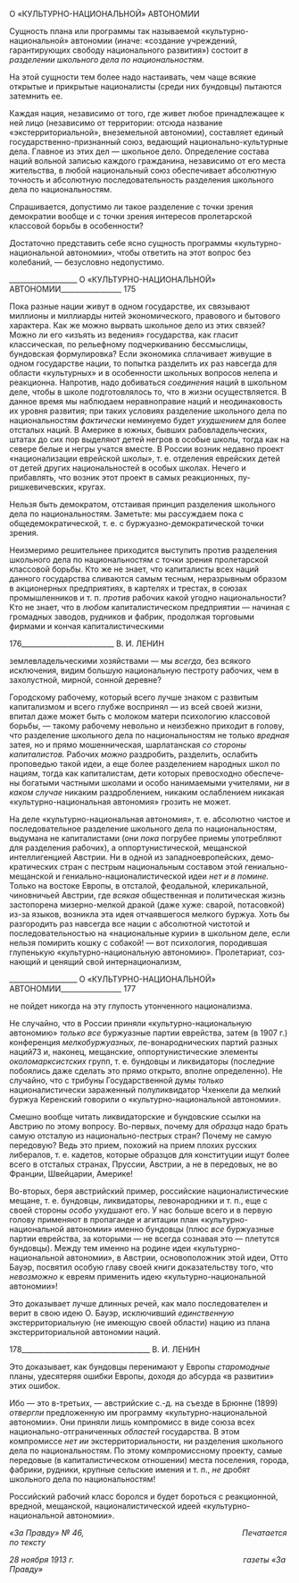 О «КУЛЬТУРНО-НАЦИОНАЛЬНОЙ» АВТОНОМИИ

Сущность плана или программы так называемой «культурно-национальной» авто­номии (иначе: «создание учреждений, гарантирующих свободу национального разви­тия») состоит _в разделении школьного дела по национальностям._

На этой сущности тем более надо настаивать, чем чаще всякие открытые и прикры­тые националисты (среди них бундовцы) пытаются затемнить ее.

Каждая нация, независимо от того, где живет любое принадлежащее к ней лицо (не­зависимо от территории: отсюда название «экстерриториальной», внеземельной авто­номии), составляет единый государственно-признанный союз, ведающий национально-культурные дела. Главное из этих дел — школьное дело. Определение состава наций вольной записью каждого гражданина, независимо от его места жительства, в любой национальный союз обеспечивает абсолютную точность и абсолютную последователь­ность разделения школьного дела по национальностям.

Спрашивается, допустимо ли такое разделение с точки зрения демократии вообще и с точки зрения интересов пролетарской классовой борьбы в особенности?

Достаточно представить себе ясно сущность программы «культурно-национальной автономии», чтобы ответить на этот вопрос без колебаний, — безусловно недопустимо.

  

___________________ О «КУЛЬТУРНО-НАЦИОНАЛЬНОЙ» АВТОНОМИИ_________________ 175

Пока разные нации живут в одном государстве, их связывают миллионы и миллиар­ды нитей экономического, правового и бытового характера. Как же можно вырвать школьное дело из этих связей? Можно ли его «изъять из ведения» государства, как гла­сит классическая, по рельефному подчеркиванию бессмыслицы, бундовская формули­ровка? Если экономика сплачивает живущие в одном государстве нации, то попытка разделить их раз навсегда для области «культурных» и в особенности школьных вопро­сов нелепа и реакционна. Напротив, надо добиваться _соединения_ наций в школьном де­ле, чтобы в школе подготовлялось то, что в жизни осуществляется. В данное время мы наблюдаем неравноправие наций и неодинаковость их уровня развития; при таких ус­ловиях разделение школьного дела по национальностям _фактически_ неминуемо будет _ухудшением_ для более отсталых наций. В Америке в южных, бывших рабовладельче­ских, штатах до сих пор выделяют детей негров в особые школы, тогда как на севере белые и негры учатся вместе. В России возник недавно проект «национализации еврей­ской школы», т. е. отделения еврейских детей от детей других национальностей в осо­бых школах. Нечего и прибавлять, что возник этот проект в самых реакционных, пу-ришкевичевских, кругах.

Нельзя быть демократом, отстаивая принцип разделения школьного дела по нацио­нальностям. Заметьте: мы рассуждаем пока с общедемократической, т. е. с буржуазно-демократической точки зрения.

Неизмеримо решительнее приходится выступить против разделения школьного дела по национальностям с точки зрения пролетарской классовой борьбы. Кто же не знает, что капиталисты всех наций данного государства сливаются самым тесным, неразрыв­ным образом в акционерных предприятиях, в картелях и трестах, в союзах промышлен­ников и т. п. _против_ рабочих какой угодно национальности? Кто не знает, что в _любом_ капиталистическом предприятии — начиная с громадных заводов, рудников и фабрик, продолжая торговыми фирмами и кончая капиталистическими

  

176__________________________ В. И. ЛЕНИН

землевладельческими хозяйствами — мы _всегда,_ без всякого исключения, видим большую национальную пестроту рабочих, чем в захолустной, мирной, сонной дерев­не?

Городскому рабочему, который всего лучше знаком с развитым капитализмом и все­го глубже воспринял — из всей своей жизни, впитал даже может быть с молоком мате­ри психологию классовой борьбы, — такому рабочему невольно и неизбежно приходит в голову, что разделение школьного дела по национальностям не только _вредная_ затея, но и прямо мошенническая, шарлатанская _со стороны капиталистов._ Рабочих _можно_ раздробить, разделить, ослабить проповедью такой идеи, а еще более разделением на­родных школ по нациям, тогда как капиталистам, дети которых превосходно обеспече­ны богатыми частными школами и особо нанимаемыми учителями, _ни в каком случае_ никаким раздроблением, никаким ослаблением никакая «культурно-национальная ав­тономия» грозить не может.

На деле «культурно-национальная автономия», т. е. абсолютно чистое и последова­тельное разделение школьного дела по национальностям, выдумана не капиталистами (они _пока_ погрубее приемы употребляют для разделения рабочих), а оппортунистиче­ской, мещанской интеллигенцией Австрии. Ни в одной из западноевропейских, демо­кратических стран с пестрым национальным составом этой гениально-мещанской и ге­ниально-националистической идеи _нет и в помине._ Только на востоке Европы, в отста­лой, феодальной, клерикальной, чиновничьей Австрии, где _всякая_ общественная и по­литическая жизнь застопорена мизерно-мелкой дракой (даже хуже: сварой, потасовкой) из-за языков, возникла эта идея отчаявшегося мелкого буржуа. Хоть бы разгородить раз навсегда все нации с абсолютной чистотой и последовательностью на «национальные курии» в школьном деле, если нельзя помирить кошку с собакой! — вот психология, породившая глупенькую «культурно-национальную автономию». Пролетариат, соз­нающий и ценящий свой интернационализм,

  

___________________ О «КУЛЬТУРНО-НАЦИОНАЛЬНОЙ» АВТОНОМИИ_________________ 177

не пойдет никогда на эту глупость утонченного национализма.

Не случайно, что в России приняли «культурно-национальную автономию» _только_ _все_ буржуазные партии еврейства, затем (в 1907 г.) конференция _мелкобуржуазных,_ ле-вонароднических партий разных наций73 и, наконец, мещанские, оппортунистические элементы _околомарксистских_ групп, т. е. бундовцы и ликвидаторы (последние побоя­лись даже сделать это прямо открыто, вполне определенно). Не случайно, что с трибу­ны Государственной думы _только_ националистически зараженный полуликвидатор Чхенкели да мелкий буржуа Керенский говорили о «культурно-национальной автоно­мии».

Смешно вообще читать ликвидаторские и бундовские ссылки на Австрию по этому вопросу. Во-первых, почему для _образца_ надо брать самую отсталую из национально-пестрых стран? Почему не самую передовую? Ведь это прием, похожий на прием пло­хих русских либералов, т. е. кадетов, которые образцов для конституции ищут более всего в отсталых странах, Пруссии, Австрии, а не в передовых, не во Франции, Швей­царии, Америке!

Во-вторых, беря австрийский пример, российские националистические мещане, т. е. бундовцы, ликвидаторы, левонародники и т. п., еще с своей стороны _особо_ ухудшают его. У нас больше всего и в первую голову применяют в пропаганде и агитации план «культурно-национальной автономии» именно бундовцы (плюс _все_ буржуазные партии еврейства, за которыми — не всегда сознавая это — плетутся бундовцы). Между тем именно на родине идеи «культурно-национальной автономии», в Австрии, основопо­ложник этой идеи, Отто Бауэр, посвятил особую главу своей книги доказательству то­го, что _невозможно_ к евреям применить идею «культурно-национальной автономии»!

Это доказывает лучше длинных речей, как мало последователен и верит в свою идею О. Бауэр, исключивший _единственную_ экстерриториальную (не имеющую своей облас­ти) нацию из плана экстерриториальной автономии наций.

  

178____________________________________ В. И. ЛЕНИН

Это доказывает, как бундовцы перенимают у Европы _старомодные_ планы, удесяте­ряя ошибки Европы, доходя до абсурда «в развитии» этих ошибок.

Ибо — это в-третьих, — австрийские с.-д. на съезде в Брюнне (1899) _отвергли_ предложенную им программу «культурно-национальной автономии». Они приняли лишь компромисс в виде союза всех национально-отграниченных _областей_ госу­дарства. В этом компромиссе _нет ии_ экстерриториальности, ни разделения школьного дела по национальностям. По этому компромиссному проекту, самые передовые (в ка­питалистическом отношении) места поселения, города, фабрики, рудники, крупные сельские имения и т. п., _не_ дробят школьного дела по национальностям!

Российский рабочий класс боролся и будет бороться с реакционной, вредной, ме­щанской, националистической идеей «культурно-национальной автономии».

_«За Правду» № 46,                                                                        Печатается по тексту_

_28 ноября 1913 г.                                                                             газеты «За Правду»_